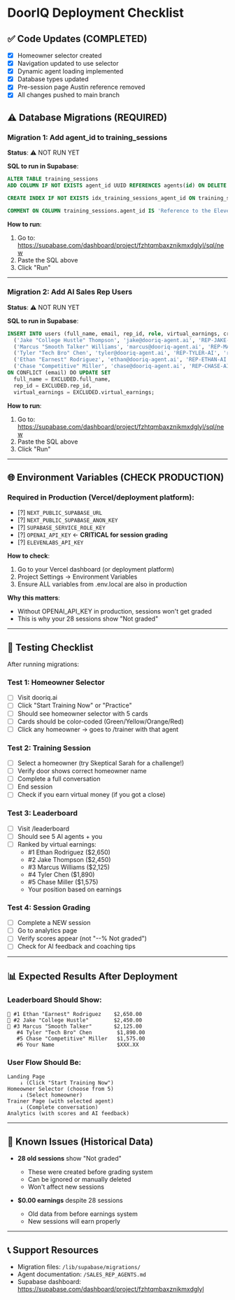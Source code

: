 # DoorIQ Deployment Checklist

## ✅ Code Updates (COMPLETED)
- [x] Homeowner selector created
- [x] Navigation updated to use selector
- [x] Dynamic agent loading implemented
- [x] Database types updated
- [x] Pre-session page Austin reference removed
- [x] All changes pushed to main branch

## ⚠️ Database Migrations (REQUIRED)

### Migration 1: Add agent_id to training_sessions
**Status**: ⚠️ NOT RUN YET

**SQL to run in Supabase**:
```sql
ALTER TABLE training_sessions 
ADD COLUMN IF NOT EXISTS agent_id UUID REFERENCES agents(id) ON DELETE SET NULL;

CREATE INDEX IF NOT EXISTS idx_training_sessions_agent_id ON training_sessions(agent_id);

COMMENT ON COLUMN training_sessions.agent_id IS 'Reference to the ElevenLabs agent used for this training session';
```

**How to run**:
1. Go to: https://supabase.com/dashboard/project/fzhtqmbaxznikmxdglyl/sql/new
2. Paste the SQL above
3. Click "Run"

---

### Migration 2: Add AI Sales Rep Users
**Status**: ⚠️ NOT RUN YET

**SQL to run in Supabase**:
```sql
INSERT INTO users (full_name, email, rep_id, role, virtual_earnings, created_at) VALUES
  ('Jake "College Hustle" Thompson', 'jake@dooriq-agent.ai', 'REP-JAKE-AI', 'rep', 2450.00, NOW()),
  ('Marcus "Smooth Talker" Williams', 'marcus@dooriq-agent.ai', 'REP-MARCUS-AI', 'rep', 2125.00, NOW()),
  ('Tyler "Tech Bro" Chen', 'tyler@dooriq-agent.ai', 'REP-TYLER-AI', 'rep', 1890.00, NOW()),
  ('Ethan "Earnest" Rodriguez', 'ethan@dooriq-agent.ai', 'REP-ETHAN-AI', 'rep', 2650.00, NOW()),
  ('Chase "Competitive" Miller', 'chase@dooriq-agent.ai', 'REP-CHASE-AI', 'rep', 1575.00, NOW())
ON CONFLICT (email) DO UPDATE SET
  full_name = EXCLUDED.full_name,
  rep_id = EXCLUDED.rep_id,
  virtual_earnings = EXCLUDED.virtual_earnings;
```

**How to run**:
1. Go to: https://supabase.com/dashboard/project/fzhtqmbaxznikmxdglyl/sql/new
2. Paste the SQL above
3. Click "Run"

---

## 🌐 Environment Variables (CHECK PRODUCTION)

### Required in Production (Vercel/deployment platform):
- [?] `NEXT_PUBLIC_SUPABASE_URL`
- [?] `NEXT_PUBLIC_SUPABASE_ANON_KEY`
- [?] `SUPABASE_SERVICE_ROLE_KEY`
- [?] `OPENAI_API_KEY` ← **CRITICAL for session grading**
- [?] `ELEVENLABS_API_KEY`

**How to check**:
1. Go to your Vercel dashboard (or deployment platform)
2. Project Settings → Environment Variables
3. Ensure ALL variables from .env.local are also in production

**Why this matters**:
- Without OPENAI_API_KEY in production, sessions won't get graded
- This is why your 28 sessions show "Not graded"

---

## 🧪 Testing Checklist

After running migrations:

### Test 1: Homeowner Selector
- [ ] Visit dooriq.ai
- [ ] Click "Start Training Now" or "Practice"
- [ ] Should see homeowner selector with 5 cards
- [ ] Cards should be color-coded (Green/Yellow/Orange/Red)
- [ ] Click any homeowner → goes to /trainer with that agent

### Test 2: Training Session
- [ ] Select a homeowner (try Skeptical Sarah for a challenge!)
- [ ] Verify door shows correct homeowner name
- [ ] Complete a full conversation
- [ ] End session
- [ ] Check if you earn virtual money (if you got a close)

### Test 3: Leaderboard
- [ ] Visit /leaderboard
- [ ] Should see 5 AI agents + you
- [ ] Ranked by virtual earnings:
  - #1 Ethan Rodriguez ($2,650)
  - #2 Jake Thompson ($2,450)
  - #3 Marcus Williams ($2,125)
  - #4 Tyler Chen ($1,890)
  - #5 Chase Miller ($1,575)
  - Your position based on earnings

### Test 4: Session Grading
- [ ] Complete a NEW session
- [ ] Go to analytics page
- [ ] Verify scores appear (not "--% Not graded")
- [ ] Check for AI feedback and coaching tips

---

## 📊 Expected Results After Deployment

### Leaderboard Should Show:
```
🥇 #1 Ethan "Earnest" Rodriguez    $2,650.00
🥈 #2 Jake "College Hustle"        $2,450.00  
🥉 #3 Marcus "Smooth Talker"       $2,125.00
   #4 Tyler "Tech Bro" Chen        $1,890.00
   #5 Chase "Competitive" Miller   $1,575.00
   #6 Your Name                    $XXX.XX
```

### User Flow Should Be:
```
Landing Page 
    ↓ (Click "Start Training Now")
Homeowner Selector (choose from 5)
    ↓ (Select homeowner)
Trainer Page (with selected agent)
    ↓ (Complete conversation)
Analytics (with scores and AI feedback)
```

---

## 🚨 Known Issues (Historical Data)

- **28 old sessions** show "Not graded"
  - These were created before grading system
  - Can be ignored or manually deleted
  - Won't affect new sessions

- **$0.00 earnings** despite 28 sessions
  - Old data from before earnings system
  - New sessions will earn properly

---

## 📞 Support Resources

- Migration files: `/lib/supabase/migrations/`
- Agent documentation: `/SALES_REP_AGENTS.md`
- Supabase dashboard: https://supabase.com/dashboard/project/fzhtqmbaxznikmxdglyl

